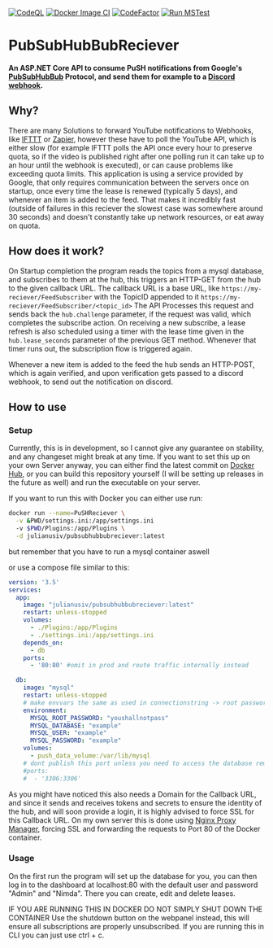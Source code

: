 [![CodeQL](https://github.com/JulianusIV/PubSubHubBubReciever/actions/workflows/codeql-analysis.yml/badge.svg?branch=master)](https://github.com/JulianusIV/PubSubHubBubReciever/actions/workflows/codeql-analysis.yml)
[![Docker Image CI](https://github.com/JulianusIV/PubSubHubBubReciever/actions/workflows/docker-ci.yml/badge.svg?branch=master)](https://github.com/JulianusIV/PubSubHubBubReciever/actions/workflows/docker-ci.yml)
[![CodeFactor](https://www.codefactor.io/repository/github/julianusiv/pushreceiver/badge)](https://www.codefactor.io/repository/github/julianusiv/pushreceiver)
[![Run MSTest](https://github.com/JulianusIV/PubSubHubBubReciever/actions/workflows/run-mstest.yml/badge.svg)](https://github.com/JulianusIV/PubSubHubBubReciever/actions/workflows/run-mstest.yml)

# PubSubHubBubReciever

**An ASP.NET Core API to consume PuSH notifications from Google's [PubSubHubBub](https://pubsubhubbub.appspot.com) Protocol, and send them for example to a [Discord webhook](https://discord.com/developers/docs/resources/webhook#execute-webhook).**

## Why?

There are many Solutions to forward YouTube notifications to Webhooks, like [IFTTT](https://ifttt.com/) or [Zapier](https://zapier.com/), however these have to poll the YouTube API, which is either slow (for example IFTTT polls the API once every hour to preserve quota, so if the video is published right after one polling run it can take up to an hour until the webhook is executed), or can cause problems like exceeding quota limits. This application is using a service provided by Google, that only requires communication between the servers once on startup, once every time the lease is renewed (typically 5 days), and whenever an item is added to the feed. That makes it incredibly fast (outside of failures in this reciever the slowest case was somewhere around 30 seconds) and doesn't constantly take up network resources, or eat away on quota.

## How does it work?

On Startup completion the program reads the topics from a mysql database, and subscribes to them at the hub, this triggers an HTTP-GET from the hub to the given callback URL. The callback URL is a base URL, like ``https://my-reciever/FeedSubscriber`` with the TopicID appended to it ``https://my-reciever/FeedSubscriber/<topic_id>``
The API Processes this request and sends back the ``hub.challenge`` parameter, if the request was valid, which completes the subscribe action.
On receiving a new subscribe, a lease refresh is also scheduled using a timer with the lease time given in the ``hub.lease_seconds`` parameter of the previous GET method.
Whenever that timer runs out, the subscription flow is triggered again.

Whenever a new item is added to the feed the hub sends an HTTP-POST, which is again verified, and upon verification gets passed to a discord webhook, to send out the notification on discord.

## How to use

### Setup

Currently, this is in development, so I cannot give any guarantee on stability, and any changeset might break at any time.
If you want to set this up on your own Server anyway, you can either find the latest commit on [Docker Hub](https://hub.docker.com/r/julianusiv/pubsubhubbubreciever/tags), or you can build this repository yourself (I will be setting up releases in the future as well) and run the executable on your server.

If you want to run this with Docker you can either use run:

```sh
docker run --name=PuSHReciever \
  -v &PWD/settings.ini:/app/settings.ini
  -v $PWD/Plugins:/app/Plugins \
  -d julianusiv/pubsubhubbubreciever:latest
```
but remember that you have to run a mysql container aswell

or use a compose file similar to this:

```yml
version: '3.5'
services:
  app:
    image: "julianusiv/pubsubhubbubreciever:latest"
    restart: unless-stopped
    volumes:
      - ./Plugins:/app/Plugins
      - ./settings.ini:/app/settings.ini
    depends_on:
      - db
    ports:
      - '80:80' #omit in prod and route traffic internally instead

  db:
    image: "mysql"
    restart: unless-stopped
    # make envvars the same as used in connectionstring -> root password can differ
    environment:
      MYSQL_ROOT_PASSWORD: "youshallnotpass"
      MYSQL_DATABASE: "example"
      MYSQL_USER: "example"
      MYSQL_PASSWORD: "example"
    volumes:
      - push_data_volume:/var/lib/mysql
    # dont publish this port unless you need to access the database remotely
    #ports:
    #  - '3306:3306'
```

As you might have noticed this also needs a Domain for the Callback URL, and since it sends and receives tokens and secrets to ensure the identity of the hub, and will soon provide a login, it is highly advised to force SSL for this Callback URL. On my own server this is done using [Nginx Proxy Manager](https://nginxproxymanager.com/), forcing SSL and forwarding the requests to Port 80 of the Docker container.

### Usage

On the first run the program will set up the database for you, you can then log in to the dashboard at localhost:80 with the default user and password "Admin" and "Nimda". There you can create, edit and delete leases.

IF YOU ARE RUNNING THIS IN DOCKER DO NOT SIMPLY SHUT DOWN THE CONTAINER
Use the shutdown button on the webpanel instead, this will ensure all subscriptions are properly unsubscribed.
If you are running this in CLI you can just use ctrl + c.
